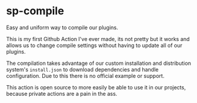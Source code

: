# sp-compile

Easy and uniform way to compile our plugins.

This is my first Github Action I've ever made, its not pretty but it works and allows us to change compile settings without having to update all of our plugins.

The compilation takes advantage of our custom installation and distribution system's `install.json` to download dependencies and handle configuration. Due to this there is no official example or support.

This action is open source to more easily be able to use it in our projects, because private actions are a pain in the ass.
